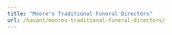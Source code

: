 ```yaml
---
title: "Moore's Traditional Funeral Directors"
url: /havant/moores-traditional-funeral-directors/
---
```

